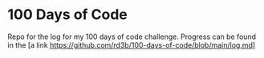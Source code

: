 # 100 Days of Code
Repo for the log for my 100 days of code challenge.
Progress can be found in the [a link https://github.com/rd3b/100-days-of-code/blob/main/log.md]